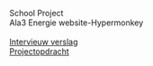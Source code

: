 School Project <br> 
Ala3 Energie website-Hypermonkey <br><br>
[Intervieuw verslag](https://mborijnland.sharepoint.com/:w:/s/PRJLO0E-SWD4-3Groep3/EYiKdvN8rCJDl7XQIx1alPkBN7nyCOLbUqAvgF9bSmCQMA?e=MnAsnn)<br>
[Projectopdracht](https://mborijnland.sharepoint.com/:w:/r/sites/PRJLO0E-SWD4-3Groep3/_layouts/15/Doc.aspx?sourcedoc=%7B1C1E058F-FD41-46DA-9C16-630DE7C8D99E%7D&file=Projectopdracht%20(1).docx&action=edit&mobileredirect=true&wdPreviousSession=d6d3f69f-78c1-4693-9b8a-cf541abb8b7e&wdOrigin=TEAMS-ELECTRON.teams.undefined)
